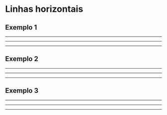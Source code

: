 # Linhas horizontais

## Exemplo 1

***
---
___

## Exemplo 2

* * *
- - - 
___

## Exemplo 3

************************
------------------------
________________________

